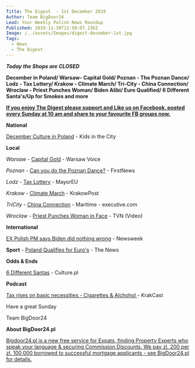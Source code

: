 ```yaml
---
Title: The Digest  - 1st December 2019
Author: Team BigDoor24
Lead: Your Weekly Polish News Roundup
Published: 2019-11-30T12:50:07.136Z
Image: /../assets/Images/digest-december-1st.jpg
Tags:
  - News
  - The Digest
---
```

**_Today the Shops are CLOSED_**

**December in Poland/ Warsaw- Capital Gold/ Poznan - The Poznan Dance/ Lodz - Tax Lottery/ Krakow - Climate March/ Tri-City - China Connection/ Wroclaw - Priest Punches Woman/ Biden Alibi/ Euro Qualified/ 6 Different Santa's/Up for Smokes and more**

[**If you enjoy The Digest please support and Like us on Facebook, posted every Sunday at 10 am and share to your favourite FB groups now.**](https://www.facebook.com/bigdoor24/)

<div class="sharethis-inline-share-buttons"></div>

**National**

[December Culture in Poland](http://kidsinthecity.pl/public-holidays-observances-in-poland-in-winter/) - Kids in the City

**Local**

_Warsaw_ - [Capital Gold](http://www.warsawvoice.pl/WVpage/pages/article.php/46756/news) - Warsaw Voice

_Poznan -_ [Can you do the Poznan Dance?](https://www.thefirstnews.com/article/football-dance-the-poznan-gets-own-entry-in-cambridge-dictionary-8979) - FirstNews

_Lodz -_  [Tax Lottery](https://www.themayor.eu/en/pay-your-taxes-and-lodz-will-give-you-the-chance-to-win-pln-100000) - MayorEU

_Krakow_  -  [Climate March](http://www.krakowpost.com/22055/2019/11/photos-krakow-youth-climate-strike) - KrakowPost

_TriCity_ -  [China Connection](https://www.maritime-executive.com/article/euro-china-train-makes-inaugural-visit-to-port-of-gdansk) - Maritime - executive.com

_Wroclaw_ - [Priest Punches Woman in Face](https://www.tvn24.pl/tvn24-news-in-english,157,m/polish-woman-supporting-sex-abuse-victims-hit-in-face-by-priest,989139.html) - TVN (Video) 

**International**

[EX Polish PM says Biden did nothing wrong](https://www.newsweek.com/ex-polish-president-burisma-board-suggests-hunter-biden-never-said-anything-about-his-father-1474728) - Newsweek

**Sport** - [Poland Qualifies for Euro's](https://www.polskieradio.pl/395/7790/Artykul/2407714,OFFSIDE-Poland-concludes-Euro-2020-qualifiers-with-victory) - The News

**Odds & Ends**

[6 Different Santas](https://culture.pl/en/article/6-different-santas-the-myths-maths-of-christmas-in-poland) - Culture.pl

**Podcast**

[Tax rises on basic necessities - Cigarettes & Alchohol ](https://www.krakcast.pl/e/krakcast-news-%e2%80%93-20191125/) - KrakCast

Have a great Sunday

Team BigDoor24

**About BigDoor24.pl**

[Bigdoor24.pl is a new free service for Expats, finding Property Experts who speak your language & securing Commission Discounts. We pay zl. 200 per zl. 100,000 borrowed to successful mortgage applicants - see BigDoor24.pl for details.](https://bigdoor24.pl/)
